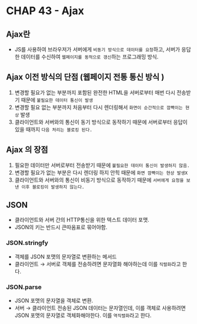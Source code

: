 # CHAP 43 - Ajax

## Ajax란

- JS를 사용하여 브라우저가 서버에게 `비동기 방식으로 데이터를 요청`하고, 서버가 응답한 데이터를 수신하여 `웹페이지를 동적으로 갱신`하는 프로그래밍 방식.

## Ajax 이전 방식의 단점 (웹페이지 전통 통신 방식 )

1. 변경할 필요가 없는 부분까지 포함된 완전한 HTML을 서버로부터 매번 다시 전송받기 때문에 `불필요한 데이터 통신이 발생`
2. 변경할 필요 없는 부분까지 처음부터 다시 렌더링해서 `화면이 순간적으로 깜빡이는 현상` 발생
3. 클라이언트와 서버와의 통신이 동기 방식으로 동작하기 때문에 서버로부터 응답이 있을 때까지 `다음 처리는 블로킹 된다.`

## Ajax 의 장점

1. 필요한 데이터만 서버로부터 전송받기 때문에 `불필요한 데이터 통신이 발생하지 않음.`
2. 변경할 필요가 없는 부분은 다시 렌더링 하지 안힉 때문에 `화면 깜빡이는 현상 발생X`
3. 클라이언트와 서버와의 통신이 비동기 방식으로 동작하기 때문에 `서버에게 요청을 보낸 이후 블로킹이 발생하지 않는다.`

## JSON

- 클라이언트와 서버 간의 HTTP통신을 위한 텍스트 데이터 포맷.
- JSON의 키는 반드시 큰따옴표로 묶어야함.

### JSON.stringfy

- 객체를 JSON 포맷의 문자열로 변환하는 메서드
- 클라이언트 → 서버로 객체를 전송하려면 문자열화 해야하는데 이를 `직렬화`라고 한다.

### JSON.parse

- JSON 포맷의 문자열을 객체로 변환.
- 서버 → 클라이언트 전송된 JSON 데이터는 문자열인데, 이를 객체로 사용하려면 JSON 포맷의 문자열로 객체화해야한다. 이를 `역직렬화`라고 한다.
